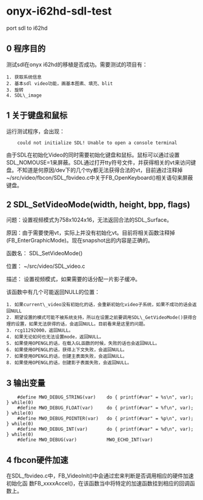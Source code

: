onyx-i62hd-sdl-test
===================

port sdl to i62hd

0 程序目的
----------

测试sdl在onyx i62hd的移植是否成功。需要测试的项目有：

    1. 获取系统信息
    2. 基本sdl video功能，画基本图素、填充、blit
    3. 旋转
    4. SDL\_image


1 关于键盘和鼠标
-----------------

运行测试程序，会出现：

        could not initialize SDL! Unable to open a console terminal

由于SDL在初始化Video的同时需要初始化键盘和鼠标。鼠标可以通过设置SDL\_NOMOUSE=1来屏蔽。SDL通过打开tty符号文件，并获得相关的vt来访问键盘。不知道是何原因/dev下的几个tty都无法获得合法的vt，目前通过注释掉~/src/video/fbcon/SDL\_fbvideo.c中关于FB\_OpenKeyboard()相关语句来屏蔽键盘。

2 SDL\_SetVideoMode(width, height, bpp, flags)
-----------------------------------------------

问题：设置视频模式为758x1024x16，无法返回合法的SDL\_Surface。

原因：由于需要使用vt，实际上并没有初始化vt。目前将相关函数注释掉(FB\_EnterGraphicMode)。现在snapshot出的内容是正确的。

函数名：    SDL\_SetVideoMode()

位置：      ~/src/video/SDL\_video.c

描述：      设置视频模式，如果需要的话分配一片影子缓冲。

该函数中有几个可能返回NULL的位置：

    1. 如果current\_video没有初始化的话，会重新初始化video子系统，如果不成功的话会返回NULL
    2. 期望设置的模式可能不被系统支持，所以在设置之前要调用SDL\_GetVideoMode()获得合理的设置，如果无法获得的话，会返回NULL。目前看来是这里的问题。
    3. rcg11292000，返回NULL。
    4. 如果无论如何也无法设置mode，返回NULL。
    5. 如果使用OPENGL的话，在载入GL函数的时候，失败的话也会返回NULL。
    6. 如果使用OPENGL的话，获得上下文失败，会返回NULL。
    7. 如果使用OPENGL的话，创建主表面失败，会返回NULL。
    8. 如果使用OPENGL的话，创建影子表面失败，会返回NULL。

3 输出变量
-----------

        #define MWO_DEBUG_STRING(var)    do { printf(#var" = %s\n", var); } while(0)
        #define MWO_DEBUG_FLOAT(var)     do { printf(#var" = %f\n", var); } while(0)
        #define MWO_DEBUG_POINTER(var)   do { printf(#var" = %p\n", var); } while(0)
        #define MWO_DEBUG_INT(var)       do { printf(#var" = %d\n", var); } while(0)
        #define MWO_DEBUG(var)           MWO_ECHO_INT(var)

4 fbcon硬件加速
---------------

在SDL\_fbvideo.c中，FB\_VideoInit()中会通过宏来判断是否调用相应的硬件加速初始化函
数FB\_xxxxAccel()，在该函数当中将特定的加速函数挂到相应的回调函数上。
